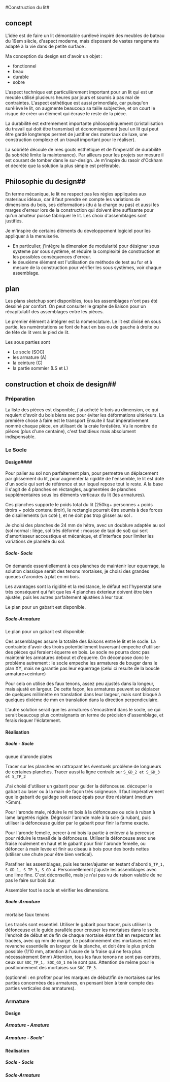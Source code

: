 
#Construction du lit#
## concept ##
L'idée est de faire un lit démontable surélevé inspiré des meubles de bateau du 19em siècle, d'aspect moderne,
mais disposant de vastes rangements adapté à la vie dans de petite surface .


Ma conception du design est d'avoir un objet :
 * fonctionnel
 * beau
 * durable
 * sobre

L'aspect technique est particulièrement important pour un lit 
qui est un meuble utilisé plusieurs heures par jours et soumis à pas mal de contraintes.
L'aspect esthétique est aussi primordiale, car puisqu'on surélève le lit, 
on augmente beaucoup sa taille subjective, et on court le risque de créer un élément qui écrase le reste de la pièce.


La durabilité est extremement importante philosophiquement (cristallisation du travail qui doit être transmise) et 
économiquement (seul un lit qui peut être gardé longtemps permet de justifier des materiaux de luxe, une construction complexe et un travail important pour le réaliser).


La sobriété découle de mes gouts esthétique et de l'imperatif de durabilité (la sobriété limite la maintenance).
Par ailleurs pour les projets sur mesure il est courant de tomber dans le sur-design.
Je m'inspire du rasoir d'Ockham et décrète que la solution la plus simple est préférable.

## Philosophie du design##

En terme mécanique, le lit ne respect pas les règles appliquées aux materiaux idéaux,
car il faut prendre en compte les variations de dimensions du bois, ses déformations (du à la charge ou pas)
et aussi les marges d'erreur lors de la construction qui doivent être suffisante pour qu'un 
amateur puisse fabriquer le lit.
Les choix d'assemblages sont justifiés.

Je m'inspire de certains éléments du developpement logiciel pour les appliquer à la menuiserie.
 * En particulier, j'intègre la dimension de modularité pour désigner sous systeme par sous système, 
et réduire la complexité de construction et les possibles conséquences d'erreur.
 * le deuxième élément est l'utilisation de méthode de test au fur et à mesure de la construction pour vérifier les sous systèmes, voir chaque assemblage.

## plan ##
Les plans sketchup sont disponibles,
tous les assemblages n'ont pas été dessiné par confort.
On peut consulter le graphe de liaison pour un récapitulatif des assemblages entre les pièces.

Le premier élément à intégrer est la nomenclature.
Le lit est divisé en sous partie,
les numérotations se font de haut en bas ou de gauche à droite 
ou de tête de lit vers le pied de lit.

Les sous parties sont 
 * Le socle (SOC)
 * les armature (A)
 * la ceinture (C)
 * la partie sommier (LS et L)
 
## construction et choix de design##
### Préparation ###
La liste des pièces est disponible,
j'ai acheté le bois au dimension, ce qui requiert d'avoir du bois biens sec pour éviter les déformations ultèrieurs.
La première chose à faire est le transport
Ensuite il faut impérativement nommé chaque pièce, en utilisant de la craie foréstière.
Vu le nombre de pièces (plus d'une centaine), c'est fastidieux mais absolument indispensable.

### Le Socle ###
#### Design####


Pour palier au sol non parfaitement plan, pour permettre un déplacement par glissement du lit,
pour augmenter la rigidité de l'ensemble, le lit est doté d'un socle qui sert de référence et sur lequel repose tout le reste.
A la base il s'agit de 4 planches en réctangles, augmentées de planches supplémentaires sous les éléments verticaux du lit (les armatures).

Ces planches supporte le poids total du lit (250kg+ personnes + poids tiroirs + poids contenu tiroir),
le rectangle pourrait être soumis à des forces de cisaillements (un coté ), et ne doit pas trop 
glisser au sol .

Je choisi des planches de 24 mm de hêtre, avec un doublure adaptée au sol (sol normal : liège, sol très déformé : mousse de tapi de sol)
qui sert d'amortisseur accoustique et mécanique, et d'interface pour limiter les variations de planéité du sol.

##### Socle- Socle
On demande essentiellement à ces planches de maintenir leur equerrage,
la solution classique serait des tenons mortaises, 
je choisi des grandes queues d'arondes à plat en mi bois.

Les avantages sont la rigidité et la resistance,
le défaut est l'hyperstatisme très conséquent qui fait que les 4 planches éxterieur doivent être bien ajustée,
puis les autres parfaitement ajustées à leur tour.

Le plan pour un gabarit est disponible.

##### Socle-Armature
Le plan pour un gabarit est disponible.

Ces assemblages assure la totalité des liaisons entre le lit et le socle. 
La contrainte d'avoir des tiroirs potentiellement traversant empeche d'utiliser des pièces qui feraient équerre en bois.
Le socle ne pourra donc pas maintenir les armatures debout et d'equerre. 
On décompose donc le problème autrement : 
le socle empeche les armatures de bouger dans le plan XY, mais ne garantie pas leur equerrage (celui ci resulte de la boucle armature+ceinture)

Pour cela on utilise des faux tenons, assez peu ajustés dans la longeur, mais ajusté en largeur. De cette façon, les armatures peuvent se déplacer de quelques 
millimètre en translation dans leur largeur, mais sont bloqué à quelques dixième de mm en translation dans la direction perpendiculaire.

L'autre solution serait que les armatures s'encastrent dans le socle, ce qui serait beaucoup plus contraignants en terme de précision d'assemblage,
et ferais risquer l'éclatement.

#### Réalisation ####
##### Socle - Socle
queue d'aronde plates

Tracer sur les planches en rattrapant les éventuels problème de longueurs de certaines planches.
Tracer aussi la ligne centrale sur `S_GD_2 et S_GD_3 et S_TP_2`

J'ai choisi d'utiliser un gabarit pour guider la défonceuse.
découper le gabarit au laser ou à la main de façon très soigneuse.
Il faut impérativement que le gabarit de guidage soit assez épais pour être résistant (medium >5mm).

Pour l'aronde male, réduire le mi bois à la défonceuse ou scie à ruban à lame largetrès rigide.
Dégrossir l'aronde male à la scie (à ruban), puis utiliser la défonceuse guider par le gabarit pour finir la forme exacte.

Pour l'aronde femelle,
percer à mi bois la partie à enlever à la perceuse pour réduire le travail de la défonceuse.
Utiliser la défonceuse avec une fraise roulement en haut et le gabarit pour finir l'aronde femelle,
ou défoncer à main levée et finir au ciseau à bois pour des bords nettes (utiliser une chute pour être bien vertical).

Parafiner les assemblages, puis les tester/ajuster en testant d'abord `S_TP_1, S_GD_1, S_TP_3, S_GD_4`.
Personnellement j'ajuste les assemblages avec une lime fine.
C'est déconseillé, mais je n'ai pas vu de raison valable de ne pas le faire sur bois dur.

Assembler tout le socle et vérifier les dimensions.

##### Socle-Armature #####
mortaise faux tenons

Les tracés sont essentiel.
Utiliser le gabarit pour tracer,
puis utiliser la défonceuse et le guide parallèle pour creuser les mortaises dans le socle.
l'endroit de début et de fin de chaque mortaise étant fait en respectant les tracées, avec qq mm de marge.
Le positionnement des mortaises est en revanche essentielle en largeur de la planche, et doit être le plus précis possible 
(1/10 mm, attention à l'usure de la fraise qui ne fera plus nécessairement 8mm)
Attention, tous les faux tenons ne sont pas centrés, ceux sur `SOC_TP_1, SOC_GD_1` ne le sont pas.
Attention de même pour le positionnement des mortaises sur `SOC_TP_3`.

(optionnel : en profiter pour les marques de début/fin de mortaises sur les parties concernées des armatures,
en pensant bien à tenir compte des parties verticales des armatures).




### Armature ###
#### Design ####

##### Armature - Amature
##### Armature - Socle'

#### Réalisation ####
##### Socle - Socle
##### Socle-Armature #####

